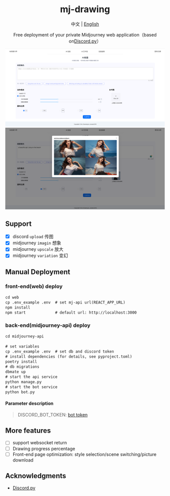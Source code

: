<div align="center">

<h1 align="center">mj-drawing</h1>

中文 | [English](./README_EN.md)

Free deployment of your private Midjourney web application（based on[Discord.py](https://github.com/Rapptz/discord.py)）


![index page](./docs/images/index.png)
![generate images](./docs/images/imagine.png)

</div>

## Support
- [x] discord `upload` 传图
- [x] midjourney `imagin` 想象
- [x] midjourney `upscale` 放大
- [x] midjourney `variation` 变幻

## Manual Deployment
### front-end(web) deploy

```shell
cd web
cp .env_example .env  # set mj-api url(REACT_APP_URL)
npm install
npm start             # default url: http://localhost:3000
```

### back-end(midjourney-api) deploy
```shell
cd midjourney-api

# set variables
cp .env_example .env  # set db and discord token
# install dependencies (for details, see pyproject.toml)
poetry install
# db migrations
dbmate up
# start the api service
python manage.py
# start the bot service
python bot.py
```
#### Parameter description
> DISCORD_BOT_TOKEN: [bot token](https://discord.com/developers/applications)


## More features
- [ ] support websocket return
- [ ] Drawing progress percentage
- [ ] Front-end page optimization: style selection/scene switching/picture download

## Acknowledgments
- [Discord.py](https://github.com/Rapptz/discord.py)
